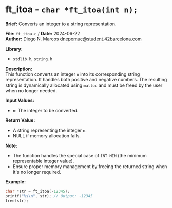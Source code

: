 # ft_itoa - `char *ft_itoa(int n);`

**Brief:**
Converts an integer to a string representation.

**File:** `ft_itoa.c` / **Date:** 2024-06-22  
**Author:** Diego N. Marcos <dnepomuc@student.42barcelona.com>

**Library:**
- `stdlib.h`, `string.h`

**Description:**  
This function converts an integer `n` into its corresponding string representation. It handles both positive and negative numbers. The resulting string is dynamically allocated using `malloc` and must be freed by the user when no longer needed.

**Input Values:**  
* `n`: The integer to be converted.

**Return Value:**  
* A string representing the integer `n`. 
* NULL if memory allocation fails.

**Note:**  
- The function handles the special case of `INT_MIN` (the minimum representable integer value).
- Ensure proper memory management by freeing the returned string when it's no longer required.

**Example:**  
```c
char *str = ft_itoa(-12345);
printf("%s\n", str); // Output: -12345
free(str);
